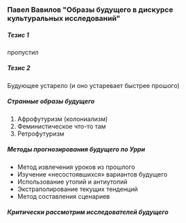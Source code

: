 ### Павел Вавилов "Образы будущего в дискурсе культуральных исследований"

##### Тезис 1
пропустил
##### Тезис 2
Будующее устарело (и оно устаревает быстрее прошого)

##### Странные образы будущего
1) Афрофутуризм (колониализм)
2) Феминистическое что-то там
3) Ретрофутуризм

##### Методы прогнозирования будущего по Урри
- Метод извлечения уроков из прошлого
- Изучение «несостоявшихся» вариантов будущего
- Использование утопий и антиутопий
- Экстраполирование текущих тенденций
- Метод составления сценариев

##### Критически рассмотрим исследователей будущего

